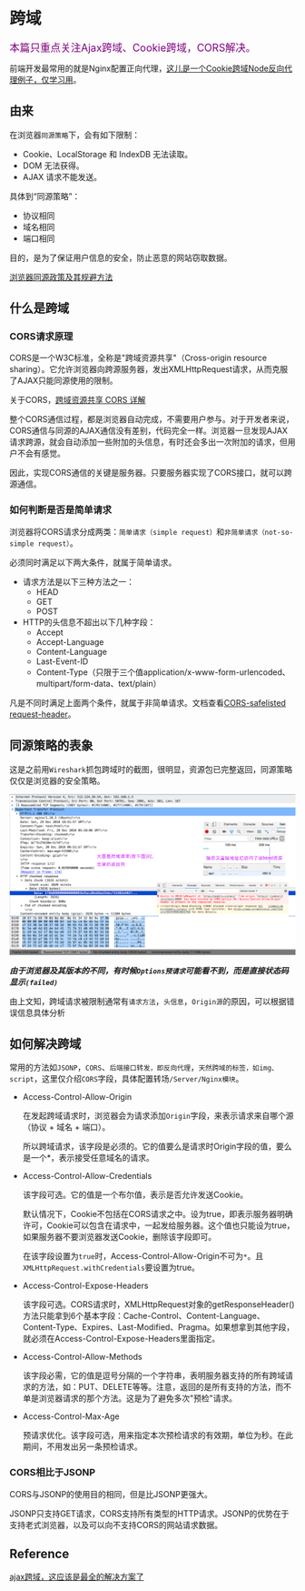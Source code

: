 # 跨域

<font color=purple size=4>本篇只重点关注Ajax跨域、Cookie跨域，CORS解决。</font>

前端开发最常用的就是Nginx配置正向代理，[这儿是一个Cookie跨域Node反向代理例子，仅学习用](http://case.vfa25.cn/cors/)。

## 由来

在浏览器`同源策略`下，会有如下限制：

- Cookie、LocalStorage 和 IndexDB 无法读取。
- DOM 无法获得。
- AJAX 请求不能发送。

具体到“同源策略”：

- 协议相同
- 域名相同
- 端口相同

目的，是为了保证用户信息的安全，防止恶意的网站窃取数据。

[浏览器同源政策及其规避方法](http://www.ruanyifeng.com/blog/2016/04/same-origin-policy.html)

## 什么是跨域

### CORS请求原理

CORS是一个W3C标准，全称是"跨域资源共享"（Cross-origin resource sharing）。它允许浏览器向跨源服务器，发出XMLHttpRequest请求，从而克服了AJAX只能同源使用的限制。

关于CORS，[跨域资源共享 CORS 详解](http://www.ruanyifeng.com/blog/2016/04/cors.html)

整个CORS通信过程，都是浏览器自动完成，不需要用户参与。对于开发者来说，CORS通信与同源的AJAX通信没有差别，代码完全一样。浏览器一旦发现AJAX请求跨源，就会自动添加一些附加的头信息，有时还会多出一次附加的请求，但用户不会有感觉。

因此，实现CORS通信的关键是服务器。只要服务器实现了CORS接口，就可以跨源通信。

### 如何判断是否是简单请求

浏览器将CORS请求分成两类：`简单请求（simple request）`和`非简单请求（not-so-simple request）`。

必须同时满足以下两大条件，就属于简单请求。

- 请求方法是以下三种方法之一：
  - HEAD
  - GET
  - POST
- HTTP的头信息不超出以下几种字段：
  - Accept
  - Accept-Language
  - Content-Language
  - Last-Event-ID
  - Content-Type（只限于三个值application/x-www-form-urlencoded、 multipart/form-data、text/plain）

凡是不同时满足上面两个条件，就属于非简单请求。文档查看[CORS-safelisted request-header](https://fetch.spec.whatwg.org/#cors-safelisted-request-header)。

## 同源策略的表象

这是之前用`Wireshark`抓包跨域时的截图，很明显，资源包已完整返回，同源策略仅仅是浏览器的安全策略。

![抓包看跨域](../../../.imgs/cors.png)

***由于浏览器及其版本的不同，有时候`Options预请求`可能看不到，而是直接状态码显示`(failed)`***

由上文知，跨域请求被限制通常有`请求方法`，`头信息`，`Origin源`的原因，可以根据错误信息具体分析

## 如何解决跨域

常用的方法如`JSONP`，`CORS`、`后端接口转发，即反向代理`，`天然跨域的标签，如img、script`，这里仅介绍`CORS`字段，具体配置转场`/Server/Nginx模块`。

- Access-Control-Allow-Origin

  在发起跨域请求时，浏览器会为请求添加`Origin`字段，来表示请求来自哪个源（协议 + 域名 + 端口）。

  所以跨域请求，该字段是必须的。它的值要么是请求时Origin字段的值，要么是一个*，表示接受任意域名的请求。
- Access-Control-Allow-Credentials

  该字段可选。它的值是一个布尔值，表示是否允许发送Cookie。
  
  默认情况下，Cookie不包括在CORS请求之中。设为true，即表示服务器明确许可，Cookie可以包含在请求中，一起发给服务器。这个值也只能设为true，如果服务器不要浏览器发送Cookie，删除该字段即可。

  在该字段设置为`true`时，Access-Control-Allow-Origin不可为`*`。且`XMLHttpRequest.withCredentials`要设置为true。

- Access-Control-Expose-Headers

  该字段可选。CORS请求时，XMLHttpRequest对象的getResponseHeader()方法只能拿到6个基本字段：Cache-Control、Content-Language、Content-Type、Expires、Last-Modified、Pragma。如果想拿到其他字段，就必须在Access-Control-Expose-Headers里面指定。
- Access-Control-Allow-Methods

  该字段必需，它的值是逗号分隔的一个字符串，表明服务器支持的所有跨域请求的方法，如：PUT、DELETE等等。注意，返回的是所有支持的方法，而不单是浏览器请求的那个方法。这是为了避免多次"预检"请求。

- Access-Control-Max-Age

  预请求优化。该字段可选，用来指定本次预检请求的有效期，单位为秒。在此期间，不用发出另一条预检请求。

### CORS相比于JSONP

CORS与JSONP的使用目的相同，但是比JSONP更强大。

JSONP只支持GET请求，CORS支持所有类型的HTTP请求。JSONP的优势在于支持老式浏览器，以及可以向不支持CORS的网站请求数据。

## Reference

[ajax跨域，这应该是最全的解决方案了](https://segmentfault.com/a/1190000012469713#articleHeader10)